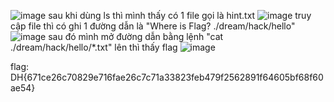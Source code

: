 ![image](https://github.com/user-attachments/assets/a101984b-c8f8-48c5-9894-d5b506d38e94)
sau khi dùng ls thì mình thấy có 1 file gọi là hint.txt 
![image](https://github.com/user-attachments/assets/c94b7ea3-f307-4b95-9875-75b5db88825b)
truy cập file thì có ghi 1 đường dẫn là "Where is Flag? ./dream/hack/hello" 
![image](https://github.com/user-attachments/assets/d9bf8b84-8eda-44d1-b76c-83f1e8a82000)
sau đó mình mở đường dẫn bằng lệnh "cat ./dream/hack/hello/*.txt" lên thì thấy flag
![image](https://github.com/user-attachments/assets/d89023b1-e21f-4093-be88-f3734bdd361a)

flag: DH{671ce26c70829e716fae26c7c71a33823feb479f2562891f64605bf68f60ae54}
